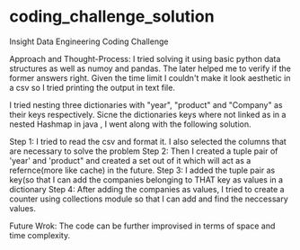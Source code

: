 # coding_challenge_solution
Insight Data Engineering Coding Challenge

Approach and Thought-Process:
I tried solving it using basic python data structures as well as numoy and pandas. The later helped me to verify if the former answers right.
Given the time limit I couldn't make it look aesthetic in a csv so I tried printing the output in text file. 

I tried nesting three dictionaries with "year", "product" and "Company" as their keys respectively. Sicne the dictionaries keys where not linked as in a nested Hashmap in java , I went along with the following solution.

Step 1: I tried to read the csv and format it. I also selected the columns that are necessary to solve the problem
Step 2: Then I created a tuple pair of 'year' and 'product" and created a set out of it which will act as a refernce(more like cache) in the future.
Step 3: I added the tuple pair as key(so that I can add the companies belonging to THAT key as values in a dictionary
Step 4: After adding the companies as values, I tried to create a counter using collections module so that I can add and find the neccessary values.

Future Wrok:
The code can be further improvised in terms of space and time complexity.

